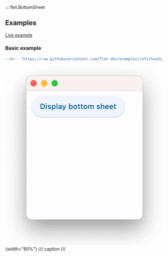 ::: flet.BottomSheet

## Examples

[Live example](https://flet-controls-gallery.fly.dev/dialogs/bottomsheet)

### Basic example

```python
--8<-- "https://raw.githubusercontent.com/flet-dev/examples/refs/heads/v1-docs/python/controls/bottom-sheet/bottom-sheet-basic.py"
```

![bottom-sheet-basic](https://raw.githubusercontent.com/flet-dev/examples/v1-docs/python/controls/bottom-sheet/media/bottom-sheet-basic.gif){width="80%"}
/// caption
///
